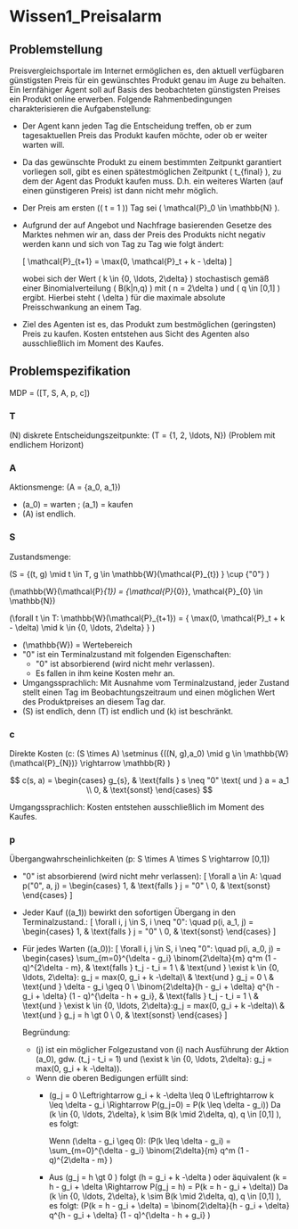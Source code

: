 # Wissen1_Preisalarm

## Problemstellung

Preisvergleichsportale im Internet ermöglichen es, den aktuell verfügbaren günstigsten Preis für ein gewünschtes Produkt genau im Auge zu behalten. Ein lernfähiger Agent soll auf Basis des beobachteten günstigsten Preises ein Produkt online erwerben. Folgende Rahmenbedingungen charakterisieren die Aufgabenstellung: 
- Der Agent kann jeden Tag die Entscheidung treffen, ob er zum tagesaktuellen Preis das Produkt kaufen möchte, oder ob er weiter warten will.
- Da das gewünschte Produkt zu einem bestimmten Zeitpunkt garantiert vorliegen soll, gibt es einen spätestmöglichen Zeitpunkt \( t_{final} \), zu dem der Agent das Produkt kaufen muss. D.h. ein weiteres Warten (auf einen günstigeren Preis) ist dann nicht mehr möglich.

- Der Preis am ersten (\( t = 1 \)) Tag sei \( \mathcal{P}_0 \in \mathbb{N} \).

- Aufgrund der auf Angebot und Nachfrage basierenden Gesetze des Marktes nehmen wir an, dass der Preis des Produkts nicht negativ werden kann und sich von Tag zu Tag wie folgt ändert:

  \[
  \mathcal{P}_{t+1} = \max(0, \mathcal{P}_t + k - \delta)
  \]

  wobei sich der Wert \( k \in \{0, \ldots, 2\delta\} \) stochastisch gemäß einer Binomialverteilung \( B(k|n,q) \) mit \( n = 2\delta \) und \( q \in [0,1] \) ergibt. Hierbei steht \( \delta \) für die maximale absolute Preisschwankung an einem Tag.

- Ziel des Agenten ist es, das Produkt zum bestmöglichen (geringsten) Preis zu kaufen. Kosten entstehen aus Sicht des Agenten also ausschließlich im Moment des Kaufes.

## Problemspezifikation
MDP = \([T, S, A, p, c]\)

### T

\(N\) diskrete Entscheidungszeitpunkte: \(T = \{1, 2, \ldots, N\}\) (Problem mit endlichem Horizont)

### A

Aktionsmenge: \(A = \{a_0, a_1\}\) 

- \(a_0\) = warten ; \(a_1\) = kaufen 
- \(A\) ist endlich.

### S
Zustandsmenge:

\(S = \{(t,  g) \mid t \in T, g \in \mathbb{W}(\mathcal{P}_{t}) \} \cup \{"0"\} \)

\(\mathbb{W}(\mathcal{P}_{1}) = \{\mathcal{P}_{0}\}, \mathcal{P}_{0} \in \mathbb{N}\)

\(\forall t \in T: \mathbb{W}(\mathcal{P}_{t+1}) = \{ \max(0, \mathcal{P}_t + k - \delta) \mid k \in \{0, \ldots, 2\delta\} \}         \)

- \(\mathbb{W}\) = Wertebereich 
- "0" ist ein Terminalzustand mit folgenden Eigenschaften:
  - "0" ist absorbierend (wird nicht mehr verlassen).
  - Es fallen in ihm keine Kosten mehr an.
- Umgangssprachlich: Mit Ausnahme vom Terminalzustand, jeder Zustand stellt einen Tag im Beobachtungszeitraum und einen möglichen Wert des Produktpreises an diesem Tag dar.
- \(S\) ist endlich, denn \(T\) ist endlich und \(k\) ist beschränkt. 

### c

Direkte Kosten \(c: (S \times A) \setminus \{((N, g),a_0) \mid g \in \mathbb{W}(\mathcal{P}_{N})\}  \rightarrow \mathbb{R} \)

$$
c(s, a) = 
\begin{cases}
g_{s}, & \text{falls } s \neq "0" \text{ und } a = a_1 \\
0, & \text{sonst}
\end{cases}
$$

Umgangssprachlich: Kosten entstehen ausschließlich im Moment des Kaufes.

### p

Übergangwahrscheinlichkeiten \(p: S \times A \times S \rightarrow [0,1]\)
- "0" ist absorbierend (wird nicht mehr verlassen):
\[
\forall a \in A: \quad
p("0", a, j) =
\begin{cases}
1, & \text{falls } j = "0" \\
0, & \text{sonst}
\end{cases}
\]
- Jeder Kauf (\(a_1\)) bewirkt den sofortigen Übergang in den Terminalzustand.:
\[
\forall i, j \in S, i \neq "0": \quad
p(i, a_1, j) =
\begin{cases}
1, & \text{falls } j = "0" \\
0, & \text{sonst}
\end{cases}
\]
- Für jedes Warten (\(a_0\)):
\[
\forall i, j \in S, i \neq "0": \quad
p(i, a_0, j) =
\begin{cases}
\sum_{m=0}^{\delta - g_i} \binom{2\delta}{m} q^m (1 - q)^{2\delta - m}, & \text{falls } t_j - t_i = 1 \\
   & \text{und } \exist k \in \{0, \ldots, 2\delta\}: g_j = max(0, g_i + k -\delta)\\
   & \text{und } g_j = 0 \\
   & \text{und } \delta - g_i \geq 0 \\
\binom{2\delta}{h - g_i + \delta} q^{h - g_i + \delta} (1 - q)^{\delta - h + g_i}, & \text{falls } t_j - t_i = 1 \\
   & \text{und } \exist k \in \{0, \ldots, 2\delta\}:g_j = max(0, g_i + k -\delta)\\
   & \text{und } g_j = h \gt 0 \\
0, & \text{sonst} 
\end{cases}
\]

  Begründung: 
  - \(j\) ist ein möglicher Folgezustand von \(i\) nach Ausführung der Aktion \(a_0\), gdw. \(t_j - t_i = 1\) und \(\exist k \in \{0, \ldots, 2\delta\}: g_j = max(0, g_i + k -\delta)\).
  - Wenn die oberen Bedigungen erfüllt sind:
    - \(g_j = 0 \Leftrightarrow g_i + k -\delta \leq 0 \Leftrightarrow  k \leq \delta - g_i \Rightarrow P(g_j=0) = P(k \leq \delta - g_i)\) 
      Da \(k \in \{0, \ldots, 2\delta\},  k \sim B(k \mid 2\delta, q), q \in [0,1]  \), es folgt: 

      Wenn \(\delta - g_i \geq 0\): \(P(k \leq \delta - g_i) = \sum_{m=0}^{\delta - g_i} \binom{2\delta}{m} q^m (1 - q)^{2\delta - m} \)
    - Aus \(g_j = h \gt 0 \) folgt \(h = g_i + k -\delta \) oder äquivalent \(k = h - g_i + \delta \Rightarrow P(g_j = h) = P(k = h - g_i + \delta)\)
      Da \(k \in \{0, \ldots, 2\delta\},  k \sim B(k \mid 2\delta, q), q \in [0,1]  \), es folgt:
      \(P(k = h - g_i + \delta) = \binom{2\delta}{h - g_i + \delta} q^{h - g_i + \delta} (1 - q)^{\delta - h + g_i} \)